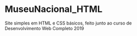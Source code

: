 # MuseuNacional_HTML
Site simples em HTML e CSS básicos, feito junto ao curso de Desenvolvimento Web Completo 2019
